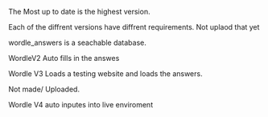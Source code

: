 The Most up to date is the highest version. 

Each of the diffrent versions have diffrent requirements. Not uplaod that yet

wordle_answers is a seachable database. 

WordleV2 Auto fills in the answes

Wordle V3 Loads a testing website and loads the answers.

Not made/ Uploaded.

Wordle V4 auto inputes into live enviroment
